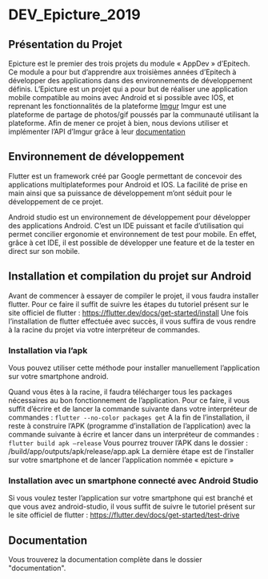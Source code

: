 # DEV_Epicture_2019

## Présentation du Projet

Epicture est le premier des trois projets du module « AppDev » d’Epitech. Ce module a pour but d’apprendre aux troisièmes années d’Epitech à développer des applications dans des environnements de développement définis.
L’Epicture est un projet qui a pour but de réaliser une application mobile compatible au moins avec Android et si possible avec IOS, et reprenant les fonctionnalités de la plateforme [Imgur](https://imgur.com/)
Imgur est une plateforme de partage de photos/gif poussés par la communauté utilisant la plateforme.
Afin de mener ce projet à bien, nous devions utiliser et implémenter l’API d’Imgur grâce à leur [documentation](https://apidocs.imgur.com/?version=latest)

## Environnement de développement

Flutter est un framework créé par Google permettant de concevoir des applications multiplateformes pour Android et IOS. La facilité de prise en main ainsi que sa puissance de développement m’ont séduit pour le développement de ce projet.

Android studio est un environnement de développement pour développer des applications Android.
C’est un IDE puissant et facile d’utilisation qui permet concilier ergonomie et environnement de test pour mobile. En effet, grâce à cet IDE, il est possible de développer une feature et de la tester en direct sur son mobile.

## Installation et compilation du projet sur Android

Avant de commencer à essayer de compiler le projet, il vous faudra installer flutter. Pour ce faire il suffit de suivre les étapes du tutoriel présent sur le site officiel de flutter : https://flutter.dev/docs/get-started/install
Une fois l’installation de flutter effectuée avec succès, il vous suffira de vous rendre à la racine du projet via votre interpréteur de commandes.

### Installation via l’apk

Vous pouvez utiliser cette méthode pour installer manuellement l’application sur votre smartphone android.

Quand vous êtes à la racine, il faudra télécharger tous les packages nécessaires au bon fonctionnement de l’application. Pour ce faire, il vous suffit d’écrire et de lancer la commande suivante dans votre interpréteur de commandes :
```flutter --no-color packages get```
A la fin de l’installation, il reste à construire l’APK (programme d’installation de l’application) avec la commande suivante à écrire et lancer dans un interpréteur de commandes :
```flutter build apk –release```
Vous pourrez trouver l’APK dans le dossier : /build/app/outputs/apk/release/app.apk
La dernière étape est de l’installer sur votre smartphone et de lancer l’application nommée « epicture »

### Installation avec un smartphone connecté avec Android Studio

Si vous voulez tester l’application sur votre smartphone qui est branché et que vous avez android-studio, il vous suffit de suivre le tutoriel présent sur le site officiel de flutter : https://flutter.dev/docs/get-started/test-drive

## Documentation

Vous trouverez la documentation complète dans le dossier "documentation".
